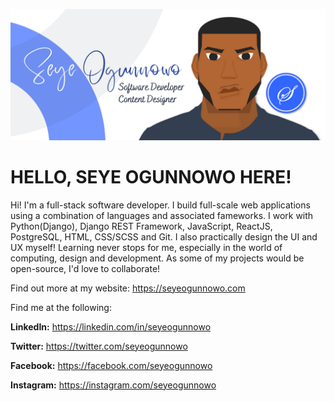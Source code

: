 ![alt text](https://raw.githubusercontent.com/seyeogunnowo/seyeogunnowo/main/Seye%20Horizontal%20Design.png)
# **HELLO, SEYE OGUNNOWO** HERE!
Hi! I'm a full-stack software developer. I build full-scale web applications using a combination of languages and associated fameworks. I work with Python(Django), Django REST Framework, JavaScript, ReactJS, PostgreSQL, HTML, CSS/SCSS and Git. I also practically design the UI and UX myself! Learning never stops for me, especially in the world of computing, design and development.
As some of my projects would be open-source, I'd love to collaborate!

Find out more at my website: https://seyeogunnowo.com

Find me at the following:

**LinkedIn:** https://linkedin.com/in/seyeogunnowo

**Twitter:** https://twitter.com/seyeogunnowo 

**Facebook:** https://facebook.com/seyeogunnowo

**Instagram:** https://instagram.com/seyeogunnowo

